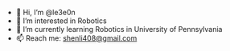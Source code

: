 - 👋 Hi, I’m @le3e0n
- 👀 I’m interested in Robotics
- 🌱 I’m currently learning Robotics in University of Pennsylvania
- 📫 Reach me: shenli408@gmail.com

<!---
le3e0n/le3e0n is a ✨ special ✨ repository because its `README.md` (this file) appears on your GitHub profile.
You can click the Preview link to take a look at your changes.
--->
<!-- - 💞️ I’m looking to collaborate on ... -->
